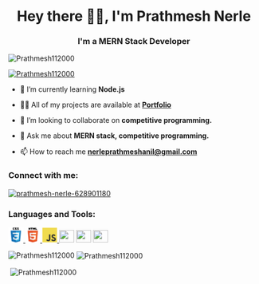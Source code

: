 <!--
**Prathmesh112000
/Prathmesh112000
** is a ✨ _special_ ✨ repository because its `README.md` (this file) appears on your GitHub profile.

Here are some ideas to get you started:

- 🔭 I’m currently working on ...
- 🌱 I’m currently learning ...
- 👯 I’m looking to collaborate on ...
- 🤔 I’m looking for help with ...
- 💬 Ask me about ...
- 📫 How to reach me: ...
- 😄 Pronouns: ...
- ⚡ Fun fact: ...
-->

<h1 align="center">Hey there 🙋‍♂️, I'm Prathmesh Nerle</h1>
<h3 align="center">I'm a MERN Stack Developer</h3>

<p align="left"> <img src="https://komarev.com/ghpvc/?username=Prathmesh112000&label=Profile%20views&color=0e75b6&style=flat" alt="Prathmesh112000" /> </p>

<p align="left"> <a href="https://github.com/ryo-ma/github-profile-trophy"><img src="https://github-profile-trophy.vercel.app/?username=Prathmesh112000" alt="Prathmesh112000" /></a> </p>

- 🌱 I’m currently learning **Node.js**

- 👨‍💻 All of my projects are available at <a href="https://vermillion-kitsune-15a4e2.netlify.app/" target="_blank"><b>Portfolio</b></a>

- 👯 I’m looking to collaborate on **competitive programming.**

- 💬 Ask me about **MERN stack, competitive programming.**

- 📫 How to reach me **nerleprathmeshanil@gmail.com**

<h3 align="left">Connect with me:</h3>
<p align="left">
<a href=www.linkedin.com/in/prathmeshnerle" target="_blank"><img align="center" src="https://www.maryville.edu/wp-content/uploads/2015/11/Linkedin-logo-1-550x550-300x300.png" alt="prathmesh-nerle-628901180" height="30" width="40" /></a>

</p>

<h3 align="left">Languages and Tools:</h3>
<p align="left"><a href="https://www.w3schools.com/css/" target="_blank">
<img src="https://raw.githubusercontent.com/devicons/devicon/master/icons/css3/css3-original-wordmark.svg" alt="css3" width="30" height="30"/> </a><a href="https://www.w3.org/html/" target="_blank"> <img src="https://raw.githubusercontent.com/devicons/devicon/master/icons/html5/html5-original-wordmark.svg" alt="html5" width="30" height="30"/> </a> <a href="https://developer.mozilla.org/en-US/docs/Web/JavaScript" target="_blank"> <img src="https://raw.githubusercontent.com/devicons/devicon/master/icons/javascript/javascript-original.svg" alt="javascript" width="30" height="30"/> </a><a href="https://reactjs.org/"><img src="https://pbs.twimg.com/card_img/1526605859467436032/sHh01IMh?format=png&name=medium" width="30" height="25"/></a> <a href="https://www.typescriptlang.org/"><img src="https://encrypted-tbn0.gstatic.com/images?q=tbn:ANd9GcSTwexayRkZQu5PPHnlSgzQy4MsytC2G-_hhWFHXpzpkd9A-P9FOkxGX0Tz80cD69UfbMo&usqp=CAU" width="30" height="25"/></a> <a href="https://nodejs.org/en/"><img src="https://images.g2crowd.com/uploads/product/image/social_landscape/social_landscape_f0b606abb6d19089febc9faeeba5bc05/nodejs-development-services.png" width="30" height="25"/></a></p>

<p><img align="left" src="https://github-readme-stats.vercel.app/api/top-langs?username=Prathmesh112000&show_icons=true&locale=en&layout=compact" alt="Prathmesh112000" /></p>
<p>&nbsp;<img align="center" src="https://github-readme-stats.vercel.app/api?username=Prathmesh112000&show_icons=true&locale=en" alt="Prathmesh112000" /></p>

<p>&nbsp;<img align="center" src="https://github-readme-streak-stats.herokuapp.com/?user=Prathmesh112000&" alt="Prathmesh112000" /></p>
